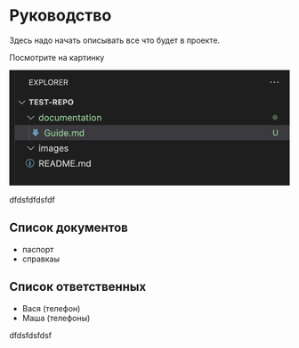 # Руководство
Здесь надо начать описывать все что будет в проекте.

Посмотрите на картинку

![Первоначальный интерфейс](../images/ui-1.png)

dfdsfdfdsfdf

## Список документов
 * паспорт 
 * справкаы

## Список ответственных

* Вася (телефон)
* Маша (телефоны)


dfdsfdsfdsf
